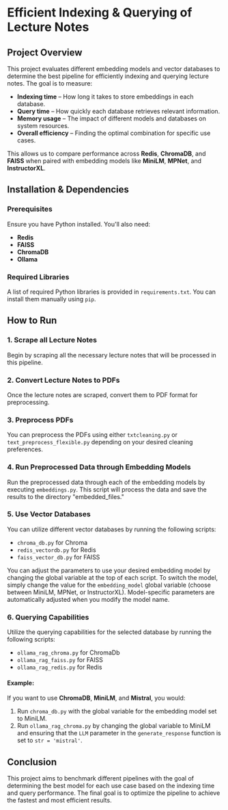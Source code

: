 # **Efficient Indexing & Querying of Lecture Notes**

## **Project Overview**
This project evaluates different embedding models and vector databases to determine the best pipeline for efficiently indexing and querying lecture notes. The goal is to measure:

- **Indexing time** – How long it takes to store embeddings in each database.
- **Query time** – How quickly each database retrieves relevant information.
- **Memory usage** – The impact of different models and databases on system resources.
- **Overall efficiency** – Finding the optimal combination for specific use cases.

This allows us to compare performance across **Redis**, **ChromaDB**, and **FAISS** when paired with embedding models like **MiniLM**, **MPNet**, and **InstructorXL**.

## **Installation & Dependencies**

### **Prerequisites**
Ensure you have Python installed. You'll also need:

- **Redis**
- **FAISS**
- **ChromaDB**
- **Ollama** 

### **Required Libraries**
A list of required Python libraries is provided in `requirements.txt`. You can install them manually using `pip`.

## **How to Run**

### **1. Scrape all Lecture Notes**  
Begin by scraping all the necessary lecture notes that will be processed in this pipeline.

### **2. Convert Lecture Notes to PDFs**  
Once the lecture notes are scraped, convert them to PDF format for preprocessing.

### **3. Preprocess PDFs**  
You can preprocess the PDFs using either `txtcleaning.py` or `text_preprocess_flexible.py` depending on your desired cleaning preferences.

### **4. Run Preprocessed Data through Embedding Models**  
Run the preprocessed data through each of the embedding models by executing `embeddings.py`. This script will process the data and save the results to the directory "embedded_files."

### **5. Use Vector Databases**  
You can utilize different vector databases by running the following scripts:
- `chroma_db.py` for Chroma
- `redis_vectordb.py` for Redis
- `faiss_vector_db.py` for FAISS  

You can adjust the parameters to use your desired embedding model by changing the global variable at the top of each script. To switch the model, simply change the value for the `embedding_model` global variable (choose between MiniLM, MPNet, or InstructorXL). Model-specific parameters are automatically adjusted when you modify the model name.

### **6. Querying Capabilities**  
Utilize the querying capabilities for the selected database by running the following scripts:
- `ollama_rag_chroma.py` for ChromaDb
- `ollama_rag_faiss.py` for FAISS
- `ollama_rag_redis.py` for Redis

#### **Example:**
If you want to use **ChromaDB**, **MiniLM**, and **Mistral**, you would:
1. Run `chroma_db.py` with the global variable for the embedding model set to MiniLM.
2. Run `ollama_rag_chroma.py` by changing the global variable to MiniLM and ensuring that the `LLM` parameter in the `generate_response` function is set to `str = 'mistral'`.


## **Conclusion**  
This project aims to benchmark different pipelines with the goal of determining the best model for each use case based on the indexing time and query performance. The final goal is to optimize the pipeline to achieve the fastest and most efficient results.
